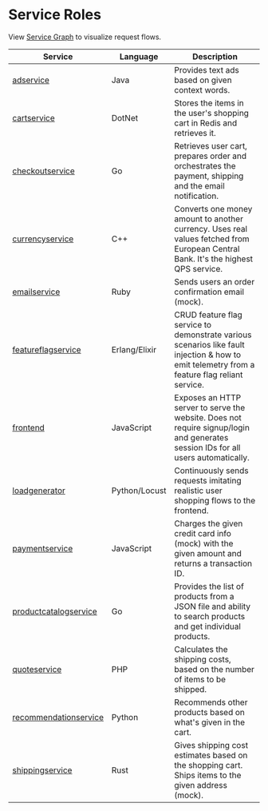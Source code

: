 # Service Roles

View [Service Graph](./current_architecture.md) to visualize request flows.

| Service                                                      | Language      | Description                                                                                                                                  |
|--------------------------------------------------------------|---------------|----------------------------------------------------------------------------------------------------------------------------------------------|
| [adservice](./services/adservice.md)                         | Java          | Provides text ads based on given context words.                                                                                              |
| [cartservice](./services/cartservice.md)                     | DotNet        | Stores the items in the user's shopping cart in Redis and retrieves it.                                                                      |
| [checkoutservice](./services/checkoutservice.md)             | Go            | Retrieves user cart, prepares order and orchestrates the payment, shipping and the email notification.                                       |
| [currencyservice](../src/currencyservice/README.md)          | C++           | Converts one money amount to another currency. Uses real values fetched from European Central Bank. It's the highest QPS service.            |
| [emailservice](./services/emailservice.md)                   | Ruby          | Sends users an order confirmation email (mock).                                                                                              |
| [featureflagservice](./services/featureflagservice.md)       | Erlang/Elixir | CRUD feature flag service to demonstrate various scenarios like fault injection & how to emit telemetry from a feature flag reliant service. |
| [frontend](./services/frontend.md)                           | JavaScript    | Exposes an HTTP server to serve the website. Does not require signup/login and generates session IDs for all users automatically.            |
| [loadgenerator](./services/loadgenerator.md)                 | Python/Locust | Continuously sends requests imitating realistic user shopping flows to the frontend.                                                         |
| [paymentservice](./services/paymentservice.md)               | JavaScript    | Charges the given credit card info (mock) with the given amount and returns a transaction ID.                                                |
| [productcatalogservice](./services/productcatalogservice.md) | Go            | Provides the list of products from a JSON file and ability to search products and get individual products.                                   |
| [quoteservice](./services/quoteservice.md)                   | PHP           | Calculates the shipping costs, based on the number of items to be shipped.                                                                   |
| [recommendationservice](./services/recommendationservice.md) | Python        | Recommends other products based on what's given in the cart.                                                                                 |
| [shippingservice](./services/shippingservice.md)             | Rust          | Gives shipping cost estimates based on the shopping cart. Ships items to the given address (mock).                                           |
